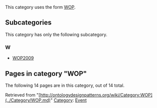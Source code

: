 This category uses the form [WOP](../Form/WOP.md "Form:WOP").





## Subcategories


This category has only the following subcategory.


### W


* [WOP2009](../Category/WOP2009.md "Category:WOP2009")



## Pages in category "WOP"


The following 14 pages are in this category, out of 14 total.




Retrieved from "[http://ontologydesignpatterns.org/wiki/Category:WOP](../Category/WOP.md)"
 [Category](http://ontologydesignpatterns.org/wiki/Special:Categories "Special:Categories"): [Event](../Category/Event.md "Category:Event")